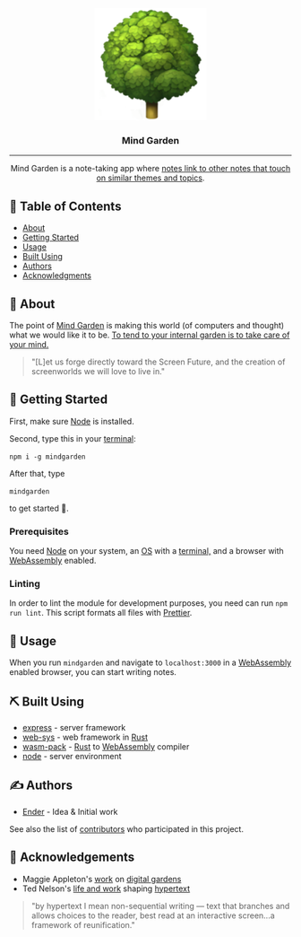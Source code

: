 <p align="center">
  <a href="" rel="noopener">
 <img width=200px height=200px src="https://raw.githubusercontent.com/digitalgardening/mindgarden/main/assets/tree.png" alt="Mind Garden Logo"></a>
</p>

<h3 align="center">Mind Garden</h3>


---

<p align="center"> Mind Garden is a note-taking app where <a href="https://maggieappleton.com/garden-history">notes link to other notes that touch on similar themes and topics</a>. 
    <br> 
</p>

## 📝 Table of Contents
- [About](#about)
- [Getting Started](#getting_started)
- [Usage](#usage)
- [Built Using](#built_using)
- [Authors](#authors)
- [Acknowledgments](#acknowledgement)

## 🧐 About <a name = "about"></a>
The point of [Mind Garden](https://www.npmjs.com/package/mindgarden) is making this world (of computers and thought) what we would like it to be. [To tend to your internal garden is to take care of your mind.](https://nesslabs.com/mind-garden)

> "[L]et us forge directly toward the Screen Future, and the creation of screenworlds we will love to live in."



## 🏁 Getting Started <a name = "getting_started"></a>

First, make sure [Node](https://nodejs.org/en/download/) is installed.

Second, type this in your [terminal](https://launchschool.com/books/command_line): 

`npm i -g mindgarden`

After that, type 

`mindgarden` 

to get started 🌳.

### Prerequisites
You need [Node](https://nodejs.org/en/download/) on your system, an [OS](http://markburgess.org/os/os.pdf) with a [terminal,](https://launchschool.com/books/command_line) and a browser with [WebAssembly](https://webassembly.org/) enabled.


### Linting

In order to lint the module for development purposes, you need can run `npm run lint`. This script formats all files with [Prettier](https://prettier.io/).


## 🎈 Usage <a name="usage"></a>
When you run `mindgarden` and navigate to `localhost:3000` in a [WebAssembly](https://webassembly.org/) enabled browser, you can start writing notes.

## ⛏️ Built Using <a name = "built_using"></a>

- [express](https://expressjs.com/) - server framework
- [web-sys](https://rustwasm.github.io/wasm-bindgen/api/web_sys/) - web framework in [Rust](https://doc.rust-lang.org/stable/rust-by-example/)
- [wasm-pack](https://developer.mozilla.org/en-US/docs/WebAssembly/Rust_to_wasm) - [Rust](https://doc.rust-lang.org/stable/rust-by-example/) to [WebAssembly](https://webassembly.org/) compiler
- [node](https://nodejs.org/en/) - server environment

## ✍️ Authors <a name = "authors"></a>
- [Ender](https://github.com/genderev) - Idea & Initial work

See also the list of [contributors](https://github.com/digitalgardening/mindgarden/contributors) who participated in this project.

## 🎉 Acknowledgements <a name = "acknowledgement"></a>
- Maggie Appleton's [work](https://maggieappleton.com/garden-history) on [digital gardens](https://maggieappleton.com/evergreens)
- Ted Nelson's [life and work](https://maggieappleton.com/xanadu-patterns) shaping [hypertext](https://monoskop.org/File:Nelson_Ted_Literary_Machines_c1987_chs_0-1.pdf)

> "by hypertext I mean non-sequential writing — text that branches and allows choices to the reader, best read at an interactive screen...a framework of reunification."
